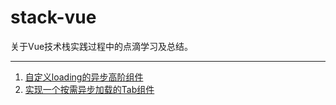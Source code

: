 # stack-vue
关于Vue技术栈实践过程中的点滴学习及总结。

---

1. [自定义loading的异步高阶组件](md-record/自定义loading的异步高阶组件.md)
2. [实现一个按需异步加载的Tab组件](md-record/实现一个按需异步加载的Tab组件.md)